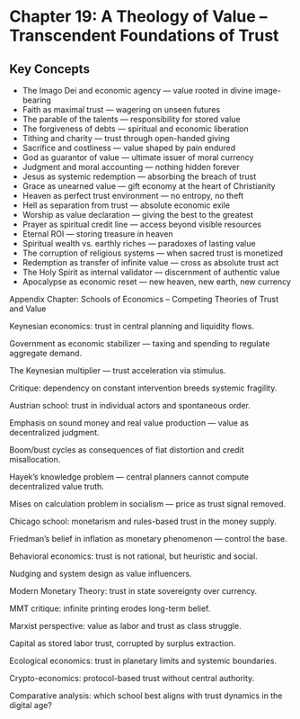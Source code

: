 # Chapter 19: A Theology of Value – Transcendent Foundations of Trust

## Key Concepts

- The Imago Dei and economic agency — value rooted in divine image-bearing
- Faith as maximal trust — wagering on unseen futures
- The parable of the talents — responsibility for stored value
- The forgiveness of debts — spiritual and economic liberation
- Tithing and charity — trust through open-handed giving
- Sacrifice and costliness — value shaped by pain endured
- God as guarantor of value — ultimate issuer of moral currency
- Judgment and moral accounting — nothing hidden forever
- Jesus as systemic redemption — absorbing the breach of trust
- Grace as unearned value — gift economy at the heart of Christianity
- Heaven as perfect trust environment — no entropy, no theft
- Hell as separation from trust — absolute economic exile
- Worship as value declaration — giving the best to the greatest
- Prayer as spiritual credit line — access beyond visible resources
- Eternal ROI — storing treasure in heaven
- Spiritual wealth vs. earthly riches — paradoxes of lasting value
- The corruption of religious systems — when sacred trust is monetized
- Redemption as transfer of infinite value — cross as absolute trust act
- The Holy Spirit as internal validator — discernment of authentic value
- Apocalypse as economic reset — new heaven, new earth, new currency

Appendix Chapter: Schools of Economics – Competing Theories of Trust and Value

Keynesian economics: trust in central planning and liquidity flows.

Government as economic stabilizer — taxing and spending to regulate aggregate demand.

The Keynesian multiplier — trust acceleration via stimulus.

Critique: dependency on constant intervention breeds systemic fragility.

Austrian school: trust in individual actors and spontaneous order.

Emphasis on sound money and real value production — value as decentralized judgment.

Boom/bust cycles as consequences of fiat distortion and credit misallocation.

Hayek’s knowledge problem — central planners cannot compute decentralized value truth.

Mises on calculation problem in socialism — price as trust signal removed.

Chicago school: monetarism and rules-based trust in the money supply.

Friedman’s belief in inflation as monetary phenomenon — control the base.

Behavioral economics: trust is not rational, but heuristic and social.

Nudging and system design as value influencers.

Modern Monetary Theory: trust in state sovereignty over currency.

MMT critique: infinite printing erodes long-term belief.

Marxist perspective: value as labor and trust as class struggle.

Capital as stored labor trust, corrupted by surplus extraction.

Ecological economics: trust in planetary limits and systemic boundaries.

Crypto-economics: protocol-based trust without central authority.

Comparative analysis: which school best aligns with trust dynamics in the digital age?

